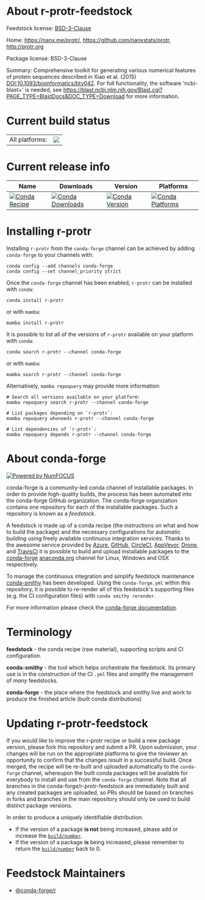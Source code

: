 About r-protr-feedstock
=======================

Feedstock license: [BSD-3-Clause](https://github.com/conda-forge/r-protr-feedstock/blob/main/LICENSE.txt)

Home: https://nanx.me/protr/, https://github.com/nanxstats/protr, http://protr.org

Package license: BSD-3-Clause

Summary: Comprehensive toolkit for generating various numerical features of protein sequences described in Xiao et al. (2015) <DOI:10.1093/bioinformatics/btv042>. For full functionality, the software 'ncbi-blast+' is needed, see <https://blast.ncbi.nlm.nih.gov/Blast.cgi?PAGE_TYPE=BlastDocs&DOC_TYPE=Download> for more information.

Current build status
====================


<table><tr><td>All platforms:</td>
    <td>
      <a href="https://dev.azure.com/conda-forge/feedstock-builds/_build/latest?definitionId=7530&branchName=main">
        <img src="https://dev.azure.com/conda-forge/feedstock-builds/_apis/build/status/r-protr-feedstock?branchName=main">
      </a>
    </td>
  </tr>
</table>

Current release info
====================

| Name | Downloads | Version | Platforms |
| --- | --- | --- | --- |
| [![Conda Recipe](https://img.shields.io/badge/recipe-r--protr-green.svg)](https://anaconda.org/conda-forge/r-protr) | [![Conda Downloads](https://img.shields.io/conda/dn/conda-forge/r-protr.svg)](https://anaconda.org/conda-forge/r-protr) | [![Conda Version](https://img.shields.io/conda/vn/conda-forge/r-protr.svg)](https://anaconda.org/conda-forge/r-protr) | [![Conda Platforms](https://img.shields.io/conda/pn/conda-forge/r-protr.svg)](https://anaconda.org/conda-forge/r-protr) |

Installing r-protr
==================

Installing `r-protr` from the `conda-forge` channel can be achieved by adding `conda-forge` to your channels with:

```
conda config --add channels conda-forge
conda config --set channel_priority strict
```

Once the `conda-forge` channel has been enabled, `r-protr` can be installed with `conda`:

```
conda install r-protr
```

or with `mamba`:

```
mamba install r-protr
```

It is possible to list all of the versions of `r-protr` available on your platform with `conda`:

```
conda search r-protr --channel conda-forge
```

or with `mamba`:

```
mamba search r-protr --channel conda-forge
```

Alternatively, `mamba repoquery` may provide more information:

```
# Search all versions available on your platform:
mamba repoquery search r-protr --channel conda-forge

# List packages depending on `r-protr`:
mamba repoquery whoneeds r-protr --channel conda-forge

# List dependencies of `r-protr`:
mamba repoquery depends r-protr --channel conda-forge
```


About conda-forge
=================

[![Powered by
NumFOCUS](https://img.shields.io/badge/powered%20by-NumFOCUS-orange.svg?style=flat&colorA=E1523D&colorB=007D8A)](https://numfocus.org)

conda-forge is a community-led conda channel of installable packages.
In order to provide high-quality builds, the process has been automated into the
conda-forge GitHub organization. The conda-forge organization contains one repository
for each of the installable packages. Such a repository is known as a *feedstock*.

A feedstock is made up of a conda recipe (the instructions on what and how to build
the package) and the necessary configurations for automatic building using freely
available continuous integration services. Thanks to the awesome service provided by
[Azure](https://azure.microsoft.com/en-us/services/devops/), [GitHub](https://github.com/),
[CircleCI](https://circleci.com/), [AppVeyor](https://www.appveyor.com/),
[Drone](https://cloud.drone.io/welcome), and [TravisCI](https://travis-ci.com/)
it is possible to build and upload installable packages to the
[conda-forge](https://anaconda.org/conda-forge) [anaconda.org](https://anaconda.org/)
channel for Linux, Windows and OSX respectively.

To manage the continuous integration and simplify feedstock maintenance
[conda-smithy](https://github.com/conda-forge/conda-smithy) has been developed.
Using the ``conda-forge.yml`` within this repository, it is possible to re-render all of
this feedstock's supporting files (e.g. the CI configuration files) with ``conda smithy rerender``.

For more information please check the [conda-forge documentation](https://conda-forge.org/docs/).

Terminology
===========

**feedstock** - the conda recipe (raw material), supporting scripts and CI configuration.

**conda-smithy** - the tool which helps orchestrate the feedstock.
                   Its primary use is in the construction of the CI ``.yml`` files
                   and simplify the management of *many* feedstocks.

**conda-forge** - the place where the feedstock and smithy live and work to
                  produce the finished article (built conda distributions)


Updating r-protr-feedstock
==========================

If you would like to improve the r-protr recipe or build a new
package version, please fork this repository and submit a PR. Upon submission,
your changes will be run on the appropriate platforms to give the reviewer an
opportunity to confirm that the changes result in a successful build. Once
merged, the recipe will be re-built and uploaded automatically to the
`conda-forge` channel, whereupon the built conda packages will be available for
everybody to install and use from the `conda-forge` channel.
Note that all branches in the conda-forge/r-protr-feedstock are
immediately built and any created packages are uploaded, so PRs should be based
on branches in forks and branches in the main repository should only be used to
build distinct package versions.

In order to produce a uniquely identifiable distribution:
 * If the version of a package **is not** being increased, please add or increase
   the [``build/number``](https://docs.conda.io/projects/conda-build/en/latest/resources/define-metadata.html#build-number-and-string).
 * If the version of a package **is** being increased, please remember to return
   the [``build/number``](https://docs.conda.io/projects/conda-build/en/latest/resources/define-metadata.html#build-number-and-string)
   back to 0.

Feedstock Maintainers
=====================

* [@conda-forge/r](https://github.com/conda-forge/r/)

